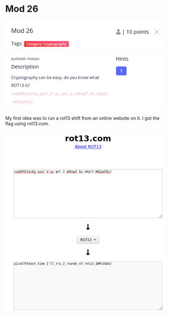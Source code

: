 # Mod 26

![](../../.gitbook/assets/image%20%2865%29.png)

My first idea was to run a rot13 shift from an online website on it. I got the flag using rot13.com. 

![](../../.gitbook/assets/image%20%2857%29.png)

